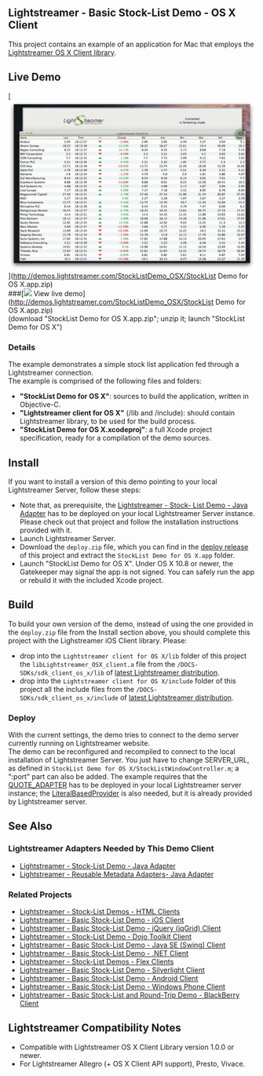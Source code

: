 ## Lightstreamer - Basic Stock-List Demo - OS X Client

<!-- START DESCRIPTION lightstreamer-example-stocklist-client-osx -->

This project contains an example of an application for Mac that employs the [Lightstreamer OS X Client library](http://www.lightstreamer.com/docs/client_os_x_api/index.html).

## Live Demo

[![screenshot](screen_large.png)](http://demos.lightstreamer.com/StockListDemo_OSX/StockList Demo for OS X.app.zip)<br>
###[![](http://demos.lightstreamer.com/site/img/play.png) View live demo](http://demos.lightstreamer.com/StockListDemo_OSX/StockList Demo for OS X.app.zip)<br>
(download "StockList Demo for OS X.app.zip"; unzip it; launch "StockList Demo for OS X")

### Details

The example demonstrates a simple stock list application fed through a Lightstreamer connection.<br>
The example is comprised of the following files and folders:
- <b>"StockList Demo for OS X"</b>: sources to build the application, written in Objective-C.
- <b>"Lightstreamer client for OS X"</b> (/lib and /include): should contain Lightstreamer library, to be used for the build process.
- <b>"StockList Demo for OS X.xcodeproj"</b>: a full Xcode project specification, ready for a compilation of the demo sources.

<!-- END DESCRIPTION lightstreamer-example-stocklist-client-osx -->

## Install

If you want to install a version of this demo pointing to your local Lightstreamer Server, follow these steps:

* Note that, as prerequisite, the [Lightstreamer - Stock- List Demo - Java Adapter](https://github.com/Weswit/Lightstreamer-example-Stocklist-adapter-java) has to be deployed on your local Lightstreamer Server instance. Please check out that project and follow the installation instructions provided with it.
* Launch Lightstreamer Server.
* Download the `deploy.zip` file, which you can find in the [deploy release](https://github.com/Weswit/Lightstreamer-example-StockList-client-osx/releases) of this project and extract the `StockList Demo for OS X.app` folder.
* Launch "StockList Demo for OS X". Under OS X 10.8 or newer, the Gatekeeper may signal the app is not signed. You can safely run the app or rebuild it with the included Xcode project.

## Build


To build your own version of the demo, instead of using the one provided in the `deploy.zip` file from the Install section above, you should complete this project with the Lighstreamer iOS Client library. Please:
* drop into the `Lightstreamer client for OS X/lib` folder of this project the `libLightstreamer_OSX_client.a` file from the `/DOCS-SDKs/sdk_client_os_x/lib` of [latest Lightstreamer distribution](http://www.lightstreamer.com/download).
* drop into the `Lightstreamer client for OS X/include` folder of this project all the include files from the `/DOCS-SDKs/sdk_client_os_x/include` of [latest Lightstreamer distribution](http://www.lightstreamer.com/download).

### Deploy

With the current settings, the demo tries to connect to the demo server currently running on Lightstreamer website.<br>
The demo can be reconfigured and recompiled to connect to the local installation of Lightstreamer Server. You just have to change SERVER_URL, as defined in `StockList Demo for OS X/StockListWindowController.m`; a ":port" part can also be added.
The example requires that the [QUOTE_ADAPTER](https://github.com/Weswit/Lightstreamer-example-Stocklist-adapter-java) has to be deployed in your local Lightstreamer server instance;
the [LiteralBasedProvider](https://github.com/Weswit/Lightstreamer-example-ReusableMetadata-adapter-java) is also needed, but it is already provided by Lightstreamer server.<br>

## See Also

### Lightstreamer Adapters Needed by This Demo Client

<!-- START RELATED_ENTRIES -->
* [Lightstreamer - Stock-List Demo - Java Adapter](https://github.com/Weswit/Lightstreamer-example-Stocklist-adapter-java)
* [Lightstreamer - Reusable Metadata Adapters- Java Adapter](https://github.com/Weswit/Lightstreamer-example-ReusableMetadata-adapter-java)

<!-- END RELATED_ENTRIES -->

### Related Projects

* [Lightstreamer - Stock-List Demos - HTML Clients](https://github.com/Weswit/Lightstreamer-example-Stocklist-client-javascript)
* [Lightstreamer - Basic Stock-List Demo - iOS Client](https://github.com/Weswit/Lightstreamer-example-StockList-client-ios)
* [Lightstreamer - Basic Stock-List Demo - jQuery (jqGrid) Client](https://github.com/Weswit/Lightstreamer-example-StockList-client-jquery)
* [Lightstreamer - Stock-List Demo - Dojo Toolkit Client](https://github.com/Weswit/Lightstreamer-example-StockList-client-dojo)
* [Lightstreamer - Basic Stock-List Demo - Java SE (Swing) Client](https://github.com/Weswit/Lightstreamer-example-StockList-client-java)
* [Lightstreamer - Basic Stock-List Demo - .NET Client](https://github.com/Weswit/Lightstreamer-example-StockList-client-dotnet)
* [Lightstreamer - Stock-List Demos - Flex Clients](https://github.com/Weswit/Lightstreamer-example-StockList-client-flex)
* [Lightstreamer - Basic Stock-List Demo - Silverlight Client](https://github.com/Weswit/Lightstreamer-example-StockList-client-silverlight)
* [Lightstreamer - Basic Stock-List Demo - Android Client](https://github.com/Weswit/Lightstreamer-example-StockList-client-android)
* [Lightstreamer - Basic Stock-List Demo - Windows Phone Client](https://github.com/Weswit/Lightstreamer-example-StockList-client-winphone)
* [Lightstreamer - Basic Stock-List and Round-Trip Demo - BlackBerry Client](https://github.com/Weswit/Lightstreamer-example-StockList-client-blackberry)

## Lightstreamer Compatibility Notes

- Compatible with Lightstreamer OS X Client Library version 1.0.0 or newer.
- For Lightstreamer Allegro (+ OS X Client API support), Presto, Vivace.
